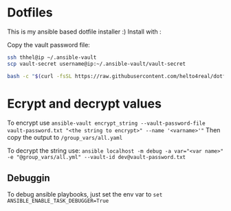 # Dotfiles
This is my ansible based dotfile installer :)
Install with :

Copy the vault password file:
```bash
ssh thhel@ip ~/.ansible-vault
scp vault-secret username@ip:~/.ansible-vault/vault-secret
```

```bash
bash -c "$(curl -fsSL https://raw.githubusercontent.com/helto4real/dotfiles/main/bin/dotfiles)"
```
# Ecrypt and decrypt values

To encrypt use `ansible-vault encrypt_string --vault-password-file vault-password.txt "<the string to encrypt>" --name '<varname>'"`
Then copy the output to `/group_vars/all.yaml`

To decrypt the string use:
`ansible localhost -m debug -a var="<var name>" -e "@group_vars/all.yml" --vault-id dev@vault-password.txt`

## Debuggin
To debug ansible playbooks, just set the env var to `set ANSIBLE_ENABLE_TASK_DEBUGGER=True`
